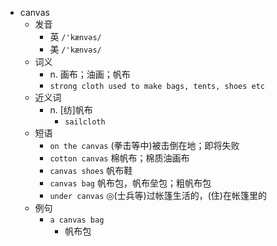 - canvas
  - 发音
    - 英 `/'kænvəs/`
    - 美 `/'kænvəs/`
  - 词义
    - n. 画布；油画；帆布
    - `strong cloth used to make bags, tents, shoes etc`
  - 近义词
    - n. [纺]帆布
      - `sailcloth`
  - 短语
    - `on the canvas` (拳击等中)被击倒在地；即将失败 
    - `cotton canvas` 棉帆布；棉质油画布 
    - `canvas shoes` 帆布鞋 
    - `canvas bag` 帆布包，帆布垒包；粗帆布包 
    - `under canvas` ◎(士兵等)过帐篷生活的，(住)在帐篷里的 
  - 例句
    - `a canvas bag`
      - 帆布包

